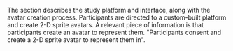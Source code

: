 The section describes the study platform and interface, along with the avatar creation process. Participants are directed to a custom-built platform and create 2-D sprite avatars. A relevant piece of information is that participants create an avatar to represent them. "Participants consent and create a 2-D sprite avatar to represent them in".